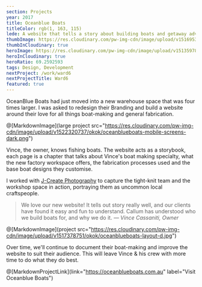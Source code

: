 ```yaml
---
section: Projects
year: 2017
title: Oceanblue Boats
titleColor: rgb(1, 163, 115)
lede: A website that tells a story about building boats and getaway adventures.
thumbImage: https://res.cloudinary.com/pw-img-cdn/image/upload/v1516953101/okok/thumb-oceanblueboats.jpg
thumbInCloudinary: true
heroImage: https://res.cloudinary.com/pw-img-cdn/image/upload/v1513597864/okok/oceanblueboats-video-poster.jpg
heroInCloudinary: true
heroRatio: 69.2592593
tags: Design, Development
nextProject: /work/ward6
nextProjectTitle: Ward6
featured: true
---
```


OceanBlue Boats had just moved into a new warehouse space that was four times larger. I
was asked to redesign their Branding and build a website around their love for all
things boat-making and general fabrication.

@[MarkdownImage](large project src="https://res.cloudinary.com/pw-img-cdn/image/upload/v1522320737/okok/oceanblueboats-mobile-screens-dark.png")

<!-- @[MarkdownMovie](large src="/images/oceanblueboats-desktop-video.mp4") -->

Vince, the owner, knows fishing boats. The website acts as a storybook, each page is a
chapter that talks about Vince's boat making specialty, what the new factory workspace offers, the fabrication processes used and the base boat designs they customise.

I worked with [J-Create Photography](http://j-create.com.au/) to capture the tight-knit team and the workshop space in action, portraying them as uncommon local craftspeople.

> We love our new website! It tells out story really well, and our clients have found it easy and fun to understand. Callum has understood who we build boats for, and why we do it. _— Vince Cassaniti, Owner_

@[MarkdownImage](project src="https://res.cloudinary.com/pw-img-cdn/image/upload/v1517378751/okok/oceanblueboats-layout-d.jpg")

Over time, we'll continue to document their boat-making and improve the website to suit their audience. This will leave Vince & his crew with more time to do what they do best.

<!-- @[MarkdownNote](note="Frontend development done in collaboration with <a href='https://github.com/BarryPH'> Barry Phillip Hall.</a>") -->

@[MarkdownProjectLink](link="https://oceanblueboats.com.au" label="Visit Oceanblue Boats")
